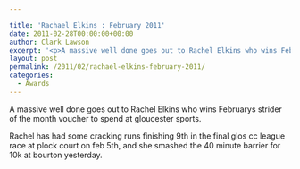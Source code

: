 ```yaml
---

title: 'Rachael Elkins : February 2011'
date: 2011-02-28T00:00:00+00:00
author: Clark Lawson
excerpt: '<p>A massive well done goes out to Rachel Elkins who wins Februarys strider of the month voucher to spend at gloucester sports.</p><p>Rachel has had some cracking runs finishing 9th in the final glos cc league race at plock court on feb 5th, and she smashed the 40 minute barrier for 10k at bourton yesterday.</p>'
layout: post
permalink: /2011/02/rachael-elkins-february-2011/
categories:
  - Awards
---
```

</p> 

A massive well done goes out to Rachel Elkins who wins Februarys strider of the month voucher to spend at gloucester sports.

Rachel has had some cracking runs finishing 9th in the final glos cc league race at plock court on feb 5th, and she smashed the 40 minute barrier for 10k at bourton yesterday.